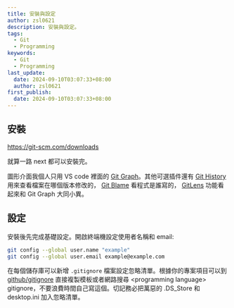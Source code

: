 ```yaml
---
title: 安裝與設定
author: zsl0621
description: 安裝與設定。
tags:
  - Git
  - Programming
keywords:
  - Git
  - Programming
last_update:
  date: 2024-09-10T03:07:33+08:00
  author: zsl0621
first_publish:
  date: 2024-09-10T03:07:33+08:00
---
```


## 安裝

https://git-scm.com/downloads

就算一路 next 都可以安裝完。

圖形介面我個人只用 VS code 裡面的 [Git Graph](https://marketplace.visualstudio.com/items?itemName=mhutchie.git-graph)。其他可選插件還有 [Git History](https://marketplace.visualstudio.com/items?itemName=donjayamanne.githistory) 用來查看檔案在哪個版本修改的， [Git Blame](https://medium.com/starbugs/git-blame-%E5%87%BA%E6%88%91%E7%9A%84%E5%90%8D%E5%AD%97-%E7%AD%89%E4%B8%80%E7%AD%89-%E6%88%91%E6%98%AF%E5%86%A4%E6%9E%89%E7%9A%84-feat-%E7%B0%A1%E4%BB%8B-git-%E7%89%88%E6%8E%A7-ec2c5b8fee69) 看程式是誰寫的， [GitLens](https://tokileecy.medium.com/%E5%B7%A5%E5%85%B7-vscode-%E5%A5%97%E4%BB%B6-gitlens-1e9807230fee) 功能看起來和 Git Graph 大同小異。

## 設定

安裝後先完成基礎設定。開啟終端機設定使用者名稱和 email:

```sh
git config --global user.name "example"
git config --global user.email example@example.com
```

在每個儲存庫可以新增 `.gitignore` 檔案設定忽略清單。根據你的專案項目可以到 [github/gitignore](https://github.com/github/gitignore) 直接複製模板或者網路搜尋 \<programming language\> gitignore，不要浪費時間自己寫這個。切記務必把萬惡的 .DS_Store 和 desktop.ini 加入忽略清單。

